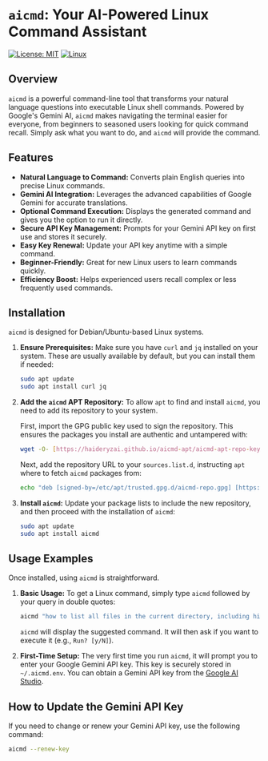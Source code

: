 # `aicmd`: Your AI-Powered Linux Command Assistant

[![License: MIT](https://img.shields.io/badge/License-MIT-yellow.svg)](https://opensource.org/licenses/MIT)
[![Linux](https://img.shields.io/badge/OS-Linux-informational?style=flat&logo=linux&logoColor=white)](https://www.linux.org/)

## Overview

`aicmd` is a powerful command-line tool that transforms your natural language questions into executable Linux shell commands. Powered by Google's Gemini AI, `aicmd` makes navigating the terminal easier for everyone, from beginners to seasoned users looking for quick command recall. Simply ask what you want to do, and `aicmd` will provide the command.

## Features

* **Natural Language to Command:** Converts plain English queries into precise Linux commands.
* **Gemini AI Integration:** Leverages the advanced capabilities of Google Gemini for accurate translations.
* **Optional Command Execution:** Displays the generated command and gives you the option to run it directly.
* **Secure API Key Management:** Prompts for your Gemini API key on first use and stores it securely.
* **Easy Key Renewal:** Update your API key anytime with a simple command.
* **Beginner-Friendly:** Great for new Linux users to learn commands quickly.
* **Efficiency Boost:** Helps experienced users recall complex or less frequently used commands.

## Installation

`aicmd` is designed for Debian/Ubuntu-based Linux systems.

1.  **Ensure Prerequisites:** Make sure you have `curl` and `jq` installed on your system. These are usually available by default, but you can install them if needed:
    ```bash
    sudo apt update
    sudo apt install curl jq
    ```

2.  **Add the `aicmd` APT Repository:**
    To allow `apt` to find and install `aicmd`, you need to add its repository to your system.

    First, import the GPG public key used to sign the repository. This ensures the packages you install are authentic and untampered with:
    ```bash
    wget -O- [https://haideryzai.github.io/aicmd-apt/aicmd-apt-repo-key.gpg](https://haideryzai.github.io/aicmd-apt/aicmd-apt-repo-key.gpg) | sudo gpg --dearmor -o /etc/apt/trusted.gpg.d/aicmd-repo.gpg
    ```

    Next, add the repository URL to your `sources.list.d`, instructing `apt` where to fetch `aicmd` packages from:
    ```bash
    echo "deb [signed-by=/etc/apt/trusted.gpg.d/aicmd-repo.gpg] [https://haideryzai.github.io/aicmd-apt](https://haideryzai.github.io/aicmd-apt) stable main" | sudo tee /etc/apt/sources.list.d/aicmd.list > /dev/null
    ```

3.  **Install `aicmd`:**
    Update your package lists to include the new repository, and then proceed with the installation of `aicmd`:
    ```bash
    sudo apt update
    sudo apt install aicmd
    ```

## Usage Examples

Once installed, using `aicmd` is straightforward.

1.  **Basic Usage:** To get a Linux command, simply type `aicmd` followed by your query in double quotes:
    ```bash
    aicmd "how to list all files in the current directory, including hidden ones?"
    ```
    `aicmd` will display the suggested command. It will then ask if you want to execute it (e.g., `Run? [y/N]`).

2.  **First-Time Setup:** The very first time you run `aicmd`, it will prompt you to enter your Google Gemini API key. This key is securely stored in `~/.aicmd.env`. You can obtain a Gemini API key from the [Google AI Studio](https://aistudio.google.com/app/apikey).

## How to Update the Gemini API Key

If you need to change or renew your Gemini API key, use the following command:

```bash
aicmd --renew-key